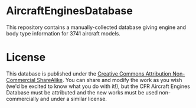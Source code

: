 # AircraftEnginesDatabase
This repository contains a manually-collected database giving engine and body type information for 3741 aircraft models.

# License

This database is published under the [Creative Commons Attribution Non-Commercial ShareAlike](https://creativecommons.org/licenses/by-nc-sa/3.0/legalcode). You can share and modify the work as you wish (we'd be excited to know what you do with it!), but the CFR Aircraft Engines Database must be attributed and the new works must be used non-commercially and under a similar license.
